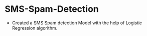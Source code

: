 # SMS-Spam-Detection
- Created a SMS Spam detection Model with the help of Logistic Regression algorithm.